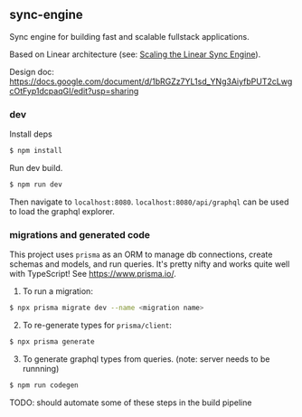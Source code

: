 ## sync-engine

Sync engine for building fast and scalable fullstack applications.

Based on Linear architecture (see: [Scaling the Linear Sync Engine](https://www.youtube.com/watch?v=Wo2m3jaJixU&t=215s)).

Design doc: https://docs.google.com/document/d/1bRGZz7YL1sd_YNg3AiyfbPUT2cLwgcOtFyp1dcpaqGI/edit?usp=sharing

### dev

Install deps

```sh
$ npm install
```

Run dev build.

```sh
$ npm run dev
```

Then navigate to `localhost:8080`. `localhost:8080/api/graphql` can be used to load the graphql explorer.

### migrations and generated code

This project uses `prisma` as an ORM to manage db connections, create schemas and models, and run queries. It's pretty nifty and works quite well with TypeScript! See https://www.prisma.io/.

1. To run a migration:

```sh
$ npx prisma migrate dev --name <migration name>
```

2. To re-generate types for `prisma/client`:

```sh
$ npx prisma generate
```

3. To generate graphql types from queries. (note: server needs to be runnning)

```sh
$ npm run codegen
```

TODO: should automate some of these steps in the build pipeline
